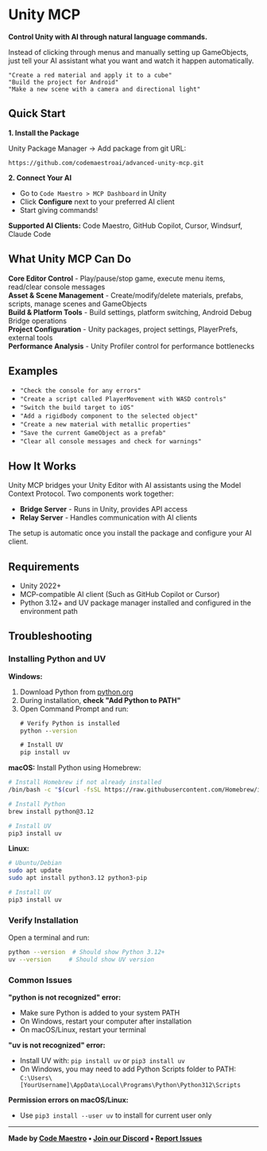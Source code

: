 # Unity MCP

**Control Unity with AI through natural language commands.**

Instead of clicking through menus and manually setting up GameObjects, just tell your AI assistant what you want and watch it happen automatically.

```
"Create a red material and apply it to a cube"
"Build the project for Android" 
"Make a new scene with a camera and directional light"
```

## Quick Start

**1. Install the Package**

Unity Package Manager → Add package from git URL:
```
https://github.com/codemaestroai/advanced-unity-mcp.git
```

**2. Connect Your AI**
- Go to `Code Maestro > MCP Dashboard` in Unity
- Click **Configure** next to your preferred AI client
- Start giving commands!

**Supported AI Clients:** Code Maestro, GitHub Copilot, Cursor, Windsurf, Claude Code

## What Unity MCP Can Do

**Core Editor Control** - Play/pause/stop game, execute menu items, read/clear console messages  
**Asset & Scene Management** - Create/modify/delete materials, prefabs, scripts, manage scenes and GameObjects  
**Build & Platform Tools** - Build settings, platform switching, Android Debug Bridge operations  
**Project Configuration** - Unity packages, project settings, PlayerPrefs, external tools  
**Performance Analysis** - Unity Profiler control for performance bottlenecks  

## Examples

- `"Check the console for any errors"`
- `"Create a script called PlayerMovement with WASD controls"`
- `"Switch the build target to iOS"`
- `"Add a rigidbody component to the selected object"`
- `"Create a new material with metallic properties"`
- `"Save the current GameObject as a prefab"`
- `"Clear all console messages and check for warnings"`

## How It Works

Unity MCP bridges your Unity Editor with AI assistants using the Model Context Protocol. Two components work together:

- **Bridge Server** - Runs in Unity, provides API access
- **Relay Server** - Handles communication with AI clients

The setup is automatic once you install the package and configure your AI client.

## Requirements

- Unity 2022+
- MCP-compatible AI client (Such as GitHub Copilot or Cursor)
- Python 3.12+ and UV package manager installed and configured in the environment path

## Troubleshooting

### Installing Python and UV

**Windows:**
1. Download Python from [python.org](https://www.python.org/downloads/)
2. During installation, **check "Add Python to PATH"**
3. Open Command Prompt and run:
   ```cmd
   # Verify Python is installed
   python --version
   
   # Install UV
   pip install uv
   ```

**macOS:**
Install Python using Homebrew:
   ```bash
   # Install Homebrew if not already installed
   /bin/bash -c "$(curl -fsSL https://raw.githubusercontent.com/Homebrew/install/HEAD/install.sh)"
   
   # Install Python
   brew install python@3.12
   
   # Install UV
   pip3 install uv
   ```

**Linux:**
```bash
# Ubuntu/Debian
sudo apt update
sudo apt install python3.12 python3-pip

# Install UV
pip3 install uv
```

### Verify Installation
Open a terminal and run:
```bash
python --version  # Should show Python 3.12+
uv --version     # Should show UV version
```

### Common Issues

**"python is not recognized" error:**
- Make sure Python is added to your system PATH
- On Windows, restart your computer after installation
- On macOS/Linux, restart your terminal

**"uv is not recognized" error:**
- Install UV with: `pip install uv` or `pip3 install uv`
- On Windows, you may need to add Python Scripts folder to PATH:
  `C:\Users\[YourUsername]\AppData\Local\Programs\Python\Python312\Scripts`

**Permission errors on macOS/Linux:**
- Use `pip3 install --user uv` to install for current user only

---

**Made by [Code Maestro](https://www.code-maestro.com) • [Join our Discord](https://discord.gg/bsFRAqATXz) • [Report Issues](https://github.com/codemaestroai/advanced-unity-mcp/issues)**
